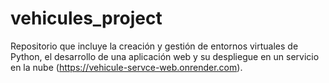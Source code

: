 # vehicules_project
Repositorio que incluye la creación y gestión de entornos virtuales de Python, el desarrollo de una aplicación web y su despliegue en un servicio en la nube (https://vehicule-servce-web.onrender.com).
